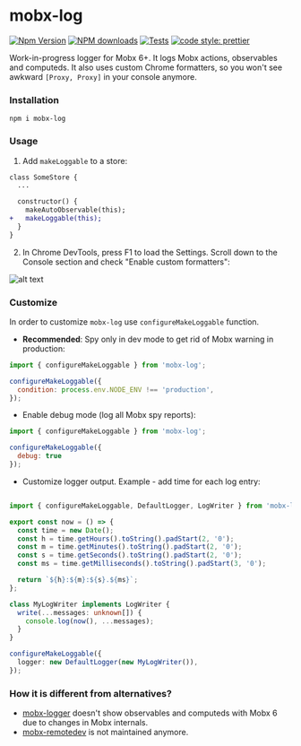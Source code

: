 # mobx-log

[![Npm Version](https://badge.fury.io/js/mobx-log.svg)](https://badge.fury.io/js/mobx-log)
[![NPM downloads](http://img.shields.io/npm/dm/mobx-log.svg)](https://www.npmjs.com/package/mobx-log)
[![Tests](https://github.com/kubk/mobx-log/actions/workflows/main.yml/badge.svg?branch=master)](https://github.com/kubk/mobx-log/actions/workflows/main.yml)
[![code style: prettier](https://img.shields.io/badge/code_style-prettier-ff69b4.svg)](https://github.com/prettier/prettier)

Work-in-progress logger for Mobx 6+. It logs Mobx actions, observables and computeds. It also uses custom Chrome formatters, so you won't see awkward `[Proxy, Proxy]` in your console anymore.

### Installation

```
npm i mobx-log
```

### Usage
1. Add `makeLoggable` to a store:

```diff
class SomeStore {
  ...

  constructor() {
    makeAutoObservable(this);
+   makeLoggable(this);
  }
}
```

2. In Chrome DevTools, press F1 to load the Settings. Scroll down to the Console section and check "Enable custom formatters":

![alt text](https://www.mattzeunert.com/img/blog/custom-formatters/custom-formatters-setting.png)

### Customize

In order to customize `mobx-log` use `configureMakeLoggable` function.

- **Recommended**: Spy only in dev mode to get rid of Mobx warning in production:
```js
import { configureMakeLoggable } from 'mobx-log';

configureMakeLoggable({
  condition: process.env.NODE_ENV !== 'production',
});
```

- Enable debug mode (log all Mobx spy reports):
```js
import { configureMakeLoggable } from 'mobx-log';

configureMakeLoggable({
  debug: true
});
```

- Customize logger output. Example - add time for each log entry:
```typescript

import { configureMakeLoggable, DefaultLogger, LogWriter } from 'mobx-log';

export const now = () => {
  const time = new Date();
  const h = time.getHours().toString().padStart(2, '0');
  const m = time.getMinutes().toString().padStart(2, '0');
  const s = time.getSeconds().toString().padStart(2, '0');
  const ms = time.getMilliseconds().toString().padStart(3, '0');

  return `${h}:${m}:${s}.${ms}`;
};

class MyLogWriter implements LogWriter {
  write(...messages: unknown[]) {
    console.log(now(), ...messages);
  }
}

configureMakeLoggable({
  logger: new DefaultLogger(new MyLogWriter()),
});
```

### How it is different from alternatives?
- [mobx-logger](https://github.com/winterbe/mobx-logger) doesn't show observables and computeds with Mobx 6 due to changes in Mobx internals.
- [mobx-remotedev](https://github.com/zalmoxisus/mobx-remotedev/issues) is not maintained anymore.

